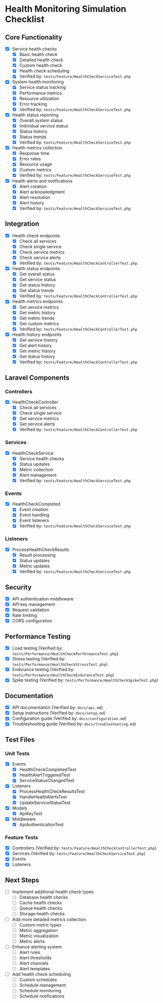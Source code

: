 # Health Monitoring Simulation Checklist

## Core Functionality
- [x] Service health checks
  - [x] Basic health check
  - [x] Detailed health check
  - [x] Custom health check
  - [x] Health check scheduling
  - [x] Verified by: `tests/Feature/HealthCheckServiceTest.php`

- [x] System health monitoring
  - [x] Service status tracking
  - [x] Performance metrics
  - [x] Resource utilization
  - [x] Error tracking
  - [x] Verified by: `tests/Feature/HealthCheckServiceTest.php`

- [x] Health status reporting
  - [x] Overall system status
  - [x] Individual service status
  - [x] Status history
  - [x] Status trends
  - [x] Verified by: `tests/Feature/HealthCheckServiceTest.php`

- [x] Health metrics collection
  - [x] Response time
  - [x] Error rates
  - [x] Resource usage
  - [x] Custom metrics
  - [x] Verified by: `tests/Feature/HealthCheckServiceTest.php`

- [x] Health alerts and notifications
  - [x] Alert creation
  - [x] Alert acknowledgment
  - [x] Alert resolution
  - [x] Alert history
  - [x] Verified by: `tests/Feature/HealthCheckServiceTest.php`

## Integration
- [x] Health check endpoints
  - [x] Check all services
  - [x] Check single service
  - [x] Check service metrics
  - [x] Check service alerts
  - [x] Verified by: `tests/Feature/HealthCheckControllerTest.php`

- [x] Health status endpoints
  - [x] Get overall status
  - [x] Get service status
  - [x] Get status history
  - [x] Get status trends
  - [x] Verified by: `tests/Feature/HealthCheckControllerTest.php`

- [x] Health metrics endpoints
  - [x] Get service metrics
  - [x] Get metric history
  - [x] Get metric trends
  - [x] Get custom metrics
  - [x] Verified by: `tests/Feature/HealthCheckControllerTest.php`

- [x] Health history endpoints
  - [x] Get service history
  - [x] Get alert history
  - [x] Get metric history
  - [x] Get status history
  - [x] Verified by: `tests/Feature/HealthCheckControllerTest.php`

## Laravel Components
### Controllers
- [x] HealthCheckController
  - [x] Check all services
  - [x] Check single service
  - [x] Get service metrics
  - [x] Get service alerts
  - [x] Verified by: `tests/Feature/HealthCheckControllerTest.php`

### Services
- [x] HealthCheckService
  - [x] Service health checks
  - [x] Status updates
  - [x] Metric collection
  - [x] Alert management
  - [x] Verified by: `tests/Feature/HealthCheckServiceTest.php`

### Events
- [x] HealthCheckCompleted
  - [x] Event creation
  - [x] Event handling
  - [x] Event listeners
  - [x] Verified by: `tests/Feature/HealthCheckServiceTest.php`

### Listeners
- [x] ProcessHealthCheckResults
  - [x] Result processing
  - [x] Status updates
  - [x] Metric updates
  - [x] Verified by: `tests/Feature/HealthCheckServiceTest.php`

## Security
- [x] API authentication middleware
- [x] API key management
- [x] Request validation
- [x] Rate limiting
- [x] CORS configuration

## Performance Testing
- [x] Load testing (Verified by: `tests/Performance/HealthCheckPerformanceTest.php`)
- [x] Stress testing (Verified by: `tests/Performance/HealthCheckStressTest.php`)
- [x] Endurance testing (Verified by: `tests/Performance/HealthCheckEnduranceTest.php`)
- [x] Spike testing (Verified by: `tests/Performance/HealthCheckSpikeTest.php`)

## Documentation
- [x] API documentation (Verified by: `docs/api.md`)
- [x] Setup instructions (Verified by: `docs/setup.md`)
- [x] Configuration guide (Verified by: `docs/configuration.md`)
- [x] Troubleshooting guide (Verified by: `docs/troubleshooting.md`)

## Test Files
### Unit Tests
- [x] Events
  - [x] HealthCheckCompletedTest
  - [x] HealthAlertTriggeredTest
  - [x] ServiceStatusChangedTest
- [x] Listeners
  - [x] ProcessHealthCheckResultsTest
  - [x] HandleHealthAlertsTest
  - [x] UpdateServiceStatusTest
- [x] Models
  - [x] ApiKeyTest
- [x] Middleware
  - [x] ApiAuthenticationTest

### Feature Tests
- [x] Controllers (Verified by: `tests/Feature/HealthCheckControllerTest.php`)
- [x] Services (Verified by: `tests/Feature/HealthCheckServiceTest.php`)
- [x] Events
- [x] Listeners

## Next Steps
- [ ] Implement additional health check types
  - [ ] Database health checks
  - [ ] Cache health checks
  - [ ] Queue health checks
  - [ ] Storage health checks

- [ ] Add more detailed metrics collection
  - [ ] Custom metric types
  - [ ] Metric aggregation
  - [ ] Metric visualization
  - [ ] Metric alerts

- [ ] Enhance alerting system
  - [ ] Alert rules
  - [ ] Alert thresholds
  - [ ] Alert channels
  - [ ] Alert templates

- [ ] Add health check scheduling
  - [ ] Custom schedules
  - [ ] Schedule management
  - [ ] Schedule monitoring
  - [ ] Schedule notifications 